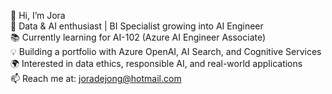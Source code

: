 👋 Hi, I’m Jora  
🚀 Data & AI enthusiast | BI Specialist growing into AI Engineer  
📚 Currently learning for AI-102 (Azure AI Engineer Associate)  
💡 Building a portfolio with Azure OpenAI, AI Search, and Cognitive Services  
🌍 Interested in data ethics, responsible AI, and real-world applications  
📫 Reach me at: joradejong@hotmail.com


<!---
jorajong/jorajong is a ✨ special ✨ repository because its `README.md` (this file) appears on your GitHub profile.
You can click the Preview link to take a look at your changes.
--->
